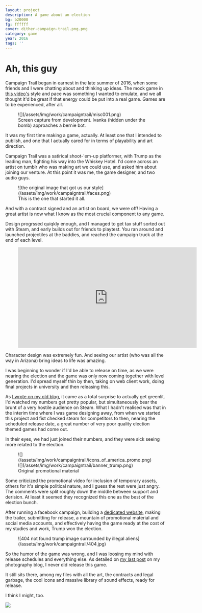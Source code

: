 ```yaml
---
layout: project
description: A game about an election
bg: b20000
fg: ffffff
cover: dither-campaign-trail.png.png
category: game
year: 2016
tags: ''
---
```


# Ah, this guy

Campaign Trail began in earnest in the late summer of 2016, when some friends and I were chatting about and thinking up ideas. The mock game in [this video's](https://www.youtube.com/watch?v=n8yAfHU-0JI) style and pace was something I wanted to emulate, and we all thought it'd be great if that energy could be put into a real game. Games are to be experienced, after all.

<figure>![](/assets/img/work/campaigntrail/misc001.png)

<figcaption>Screen capture from development. Ivanka (hidden under the bomb) approaches a bernie bot.</figcaption>

</figure>

It was my first time making a game, actually. At least one that I intended to publish, and one that I actually cared for in terms of playability and art direction.

Campaign Trail was a satirical shoot-'em-up platformer, with Trump as the leading man, fighting his way into the Whiskey Hotel. I'd come across an artist on tumblr who was making art we could use, and asked him about joining our venture. At this point it was me, the game designer, and two audio guys.

<figure>![the original image that got us our style](/assets/img/work/campaigntrail/faces.png)

<figcaption>This is the one that started it all.</figcaption>

</figure>

And with a contract signed and an artist on board, we were off! Having a great artist is now what I know as the most crucial component to any game.

Design progrssed quiqkly enough, and I managed to get tax stuff sorted out with Steam, and early builds out for friends to playtest. You ran around and launched projectiles at the baddies, and reached the campaign truck at the end of each level.

<figure>

<div class="full-width-video"><iframe src="https://www.youtube.com/embed/mUlhX3W2Wz8" allowfullscreen="" width="560" height="315" frameborder="0"></iframe></div>

</figure>

Character design was extremely fun. And seeing our artist (who was all the way in Arizona) bring ideas to life was amazing.

I was beginning to wonder if I'd be able to release on time, as we were nearing the election and the game was only now coming together with level generation. I'd spread myself thin by then, taking on web client work, doing final projects in university and then releasing this.

As [I wrote on my old blog](http://mikemingway.com/greenlit/), it came as a total surprise to actually get greenlit. I'd watched my numbers get pretty popular, but simultaneously bear the brunt of a very hostile audience on Steam. What I hadn't realised was that in the interim time where I was game designing away, from when we started this project and fist checked steam for competitors to then, nearing the scheduled release date, a great number of very poor quality election themed games had come out.

In their eyes, we had just joined their numbers, and they were sick seeing more related to the election.

<figure>![](/assets/img/work/campaigntrail/icons_of_america_promo.png) ![](/assets/img/work/campaigntrail/banner_trump.png)

<figcaption>Original promotional material</figcaption>

</figure>

Some criticized the promotional video for inclusion of temporary assets, others for it's simple political nature, and I guess the rest were just angry. The comments were split roughly down the middle between support and derision. At least it seemed they recognized this one as the best of the election bunch.

After running a facebook campaign, building a [dedicated website](http://www.campaigntrail.xyz/), making the trailer, submitting for release, a mountain of promotional material and social media accounts, and effectively having the game ready at the cost of my studies and work, Trump won the election.

<figure>![404 not found trump image surrounded by illegal aliens](/assets/img/work/campaigntrail/404.jpg)</figure>

So the humor of the game was wrong, and I was loosing my mind with release schedules and everything else. As detailed on [my last post](http://mikemingway.com/whats-going-on/) on my photography blog, I never did release this game.

It still sits there, among my files with all the art, the contracts and legal garbage, the cool icons and massive library of sound effects, ready for release.

I think I might, too.

![](/assets/img/work/campaigntrail/BernieHurt.png)
